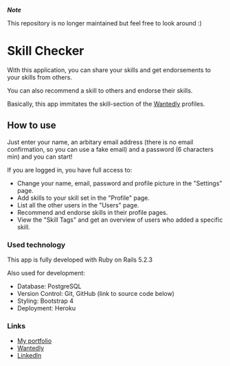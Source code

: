 ***Note***
<p>This repository is no longer maintained but feel free to look around :)</p>

# Skill Checker
<p>With this application, you can share your skills and get endorsements to your skills from others.</p>
<p>You can also recommend a skill to others and endorse their skills.</p>
<p>Basically, this app immitates the skill-section of the <a href='https://www.wantedly.com/'>Wantedly</a> profiles.</p>

## How to use
<p>Just enter your name, an arbitary email address (there is no email confirmation, so you can use a fake email) and a password (6 characters min) and you can start!</p>
<p>If you are logged in, you have full access to:</p>
<ul>
    <li>Change your name, email, password and profile picture in the "Settings" page.</li>
    <li>Add skills to your skill set in the "Profile" page.</li>
    <li>List all the other users in the "Users" page.</li>
    <li>Recommend and endorse skills in their profile pages.</li>
    <li>View the "Skill Tags" and get an overview of users who added a specific skill.</li>

</ul>

### Used technology
<p>This app is fully developed with Ruby on Rails 5.2.3</p>
<p>Also used for development:</p>
<ul>
    <li>Database: PostgreSQL</li>
    <li>Version Control: Git, GitHub (link to source code below)</li>
    <li>Styling: Bootstrap 4</li>
    <li>Deployment: Heroku</li>
</ul>

### Links
<ul>
<li><a href="https://www.romanshirasaki.com/">My portfolio</a></li>
<li><a href="https://www.wantedly.com/users/103573801">Wantedly</a></li>
<li><a href="https://www.linkedin.com/in/romanshirasaki">LinkedIn</a></li>
</ul>
